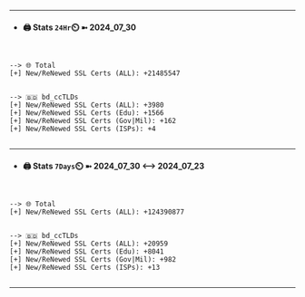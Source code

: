 

---
- #### 🖨️ **Stats** `24Hr`⏲️ ➼ 2024_07_30
```console


--> 🌐 Total
[+] New/ReNewed SSL Certs (ALL): +21485547


--> 🇧🇩 bd_ccTLDs
[+] New/ReNewed SSL Certs (ALL): +3980
[+] New/ReNewed SSL Certs (Edu): +1566
[+] New/ReNewed SSL Certs (Gov|Mil): +162
[+] New/ReNewed SSL Certs (ISPs): +4


```

---
- #### 🖨️ **Stats** `7Days`⏲️ ➼ 2024_07_30 <--> 2024_07_23
```console


--> 🌐 Total
[+] New/ReNewed SSL Certs (ALL): +124390877


--> 🇧🇩 bd_ccTLDs
[+] New/ReNewed SSL Certs (ALL): +20959
[+] New/ReNewed SSL Certs (Edu): +8041
[+] New/ReNewed SSL Certs (Gov|Mil): +982
[+] New/ReNewed SSL Certs (ISPs): +13


```

---

